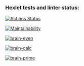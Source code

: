 ### Hexlet tests and linter status:
[![Actions Status](https://github.com/dASSharya/frontend-project-44/actions/workflows/hexlet-check.yml/badge.svg)](https://github.com/dASSharya/frontend-project-44/actions)

[![Maintainability](https://api.codeclimate.com/v1/badges/af275054be502c3084e5/maintainability)](https://codeclimate.com/github/dASSharya/frontend-project-44/maintainability)

[![brain-even](https://asciinema.org/a/l40Lrk3midkLmNEOmgZErGnY7.svg)](https://asciinema.org/a/l40Lrk3midkLmNEOmgZErGnY7)

[![brain-calc](https://asciinema.org/a/Y6RcEKXJD8fu9yBtfvFAJV6MZ.svg)](https://asciinema.org/a/Y6RcEKXJD8fu9yBtfvFAJV6MZ)

[![brain-prime](https://asciinema.org/a/6mprk7ceH8TIrSBfANimbGgqb.svg)](https://asciinema.org/a/6mprk7ceH8TIrSBfANimbGgqb)